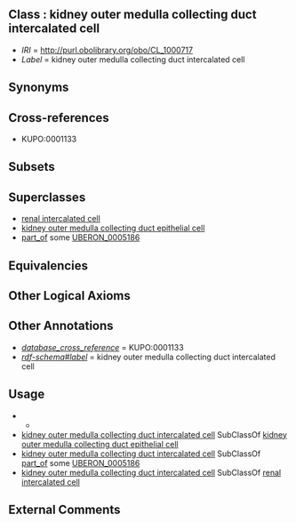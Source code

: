 
## Class : kidney outer medulla collecting duct intercalated cell

 * *IRI* = http://purl.obolibrary.org/obo/CL_1000717
 * *Label* = kidney outer medulla collecting duct intercalated cell

## Synonyms


## Cross-references

 * KUPO:0001133

## Subsets


## Superclasses

 * [renal intercalated cell](../../CL/10/CL_0005010.md)
 * [kidney outer medulla collecting duct epithelial cell](../../CL/48/CL_1000548.md)
 * [part_of](../../BFO/50/BFO_0000050.md) some [UBERON_0005186](../../UBERON/86/UBERON_0005186.md)

## Equivalencies


## Other Logical Axioms


## Other Annotations

 * *[database_cross_reference](../../ef/oboInOwl#hasDbXref.md)* = KUPO:0001133
 * *[rdf-schema#label](../../el/rdf-schema#label.md)* = kidney outer medulla collecting duct intercalated cell

## Usage

 * -
 * [kidney outer medulla collecting duct intercalated cell](../../CL/17/CL_1000717.md) SubClassOf [kidney outer medulla collecting duct epithelial cell](../../CL/48/CL_1000548.md)
 * [kidney outer medulla collecting duct intercalated cell](../../CL/17/CL_1000717.md) SubClassOf [part_of](../../BFO/50/BFO_0000050.md) some [UBERON_0005186](../../UBERON/86/UBERON_0005186.md)
 * [kidney outer medulla collecting duct intercalated cell](../../CL/17/CL_1000717.md) SubClassOf [renal intercalated cell](../../CL/10/CL_0005010.md)

## External Comments

